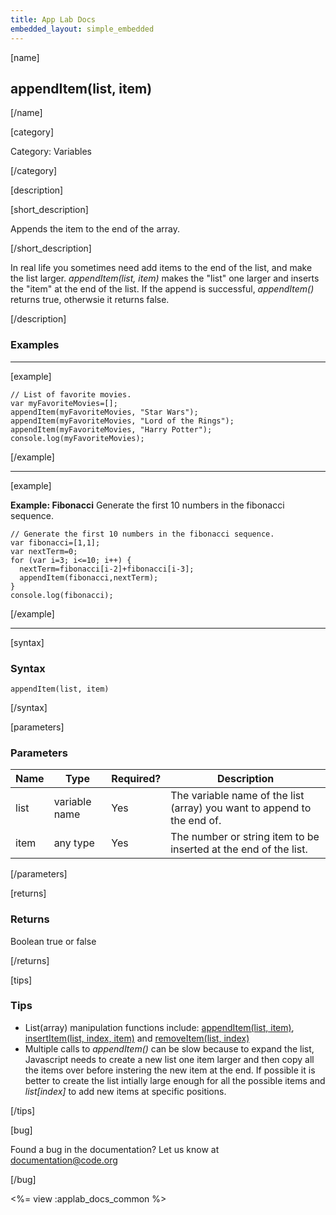 ```yaml
---
title: App Lab Docs
embedded_layout: simple_embedded
---
```


[name]

## appendItem(list, item)

[/name]

[category]

Category: Variables

[/category]

[description]

[short_description]

Appends the item to the end of the array.

[/short_description]

In real life you sometimes need add items to the end of the list, and make the list larger. *appendItem(list, item)* makes the "list" one larger and inserts the "item" at the end of the list. If the append is successful, *appendItem()* returns true, otherwsie it returns false.

[/description]

### Examples
____________________________________________________

[example]

```
// List of favorite movies.
var myFavoriteMovies=[];
appendItem(myFavoriteMovies, "Star Wars");
appendItem(myFavoriteMovies, "Lord of the Rings");
appendItem(myFavoriteMovies, "Harry Potter");
console.log(myFavoriteMovies);
```

[/example]

____________________________________________________

[example]

**Example: Fibonacci** Generate the first 10 numbers in the fibonacci sequence.

```
// Generate the first 10 numbers in the fibonacci sequence.
var fibonacci=[1,1];
var nextTerm=0;
for (var i=3; i<=10; i++) {
  nextTerm=fibonacci[i-2]+fibonacci[i-3];
  appendItem(fibonacci,nextTerm);
}
console.log(fibonacci);
```

[/example]

____________________________________________________

[syntax]

### Syntax

```
appendItem(list, item)
```

[/syntax]

[parameters]

### Parameters

| Name  | Type | Required? | Description |
|-----------------|------|-----------|-------------|
| list | variable name | Yes | The variable name of the list (array) you want to append to the end of. |
| item | any type  | Yes | The number or string item to be inserted at the end of the list. |

[/parameters]

[returns]

### Returns
Boolean true or false

[/returns]

[tips]

### Tips
- List(array) manipulation functions include: [appendItem(list, item)](/applab/docs/appendItem), [insertItem(list, index, item)](/applab/docs/insertItem) and [removeItem(list, index)](/applab/docs/removeItem)
- Multiple calls to *appendItem()* can be slow because to expand the list, Javascript needs to create a new list one item larger and then copy all the items over before instering the new item at the end. If possible it is better to create the list intially large enough for all the possible items and *list[index]* to add new items at specific positions.

[/tips]

[bug]

Found a bug in the documentation? Let us know at documentation@code.org

[/bug]

<%= view :applab_docs_common %>
